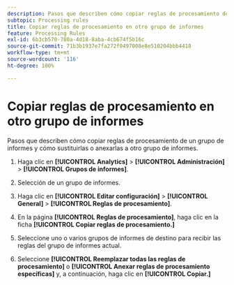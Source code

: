 ```yaml
---
description: Pasos que describen cómo copiar reglas de procesamiento de un grupo de informes y cómo sustituirlas o anexarlas a otro grupo de informes.
subtopic: Processing rules
title: Copiar reglas de procesamiento en otro grupo de informes
feature: Processing Rules
exl-id: 6b3cb570-780a-4d18-8aba-4cb674f5b16c
source-git-commit: 71b3b1937e7fa272f0497008e8e510204bbb4418
workflow-type: tm+mt
source-wordcount: '116'
ht-degree: 100%

---
```


# Copiar reglas de procesamiento en otro grupo de informes

Pasos que describen cómo copiar reglas de procesamiento de un grupo de informes y cómo sustituirlas o anexarlas a otro grupo de informes.

1. Haga clic en **[!UICONTROL Analytics]** > **[!UICONTROL Administración]** > **[!UICONTROL Grupos de informes]**.
1. Selección de un grupo de informes.
1. Haga clic en **[!UICONTROL Editar configuración]** > **[!UICONTROL General]** > **[!UICONTROL Reglas de procesamiento]**.

1. En la página **[!UICONTROL Reglas de procesamiento]**, haga clic en la ficha **[!UICONTROL Copiar reglas de procesamiento.]**
1. Seleccione uno o varios grupos de informes de destino para recibir las reglas del grupo de informes actual.
1. Seleccione **[!UICONTROL Reemplazar todas las reglas de procesamiento]** o **[!UICONTROL Anexar reglas de procesamiento específicas]** y, a continuación, haga clic en **[!UICONTROL Copiar.]**
